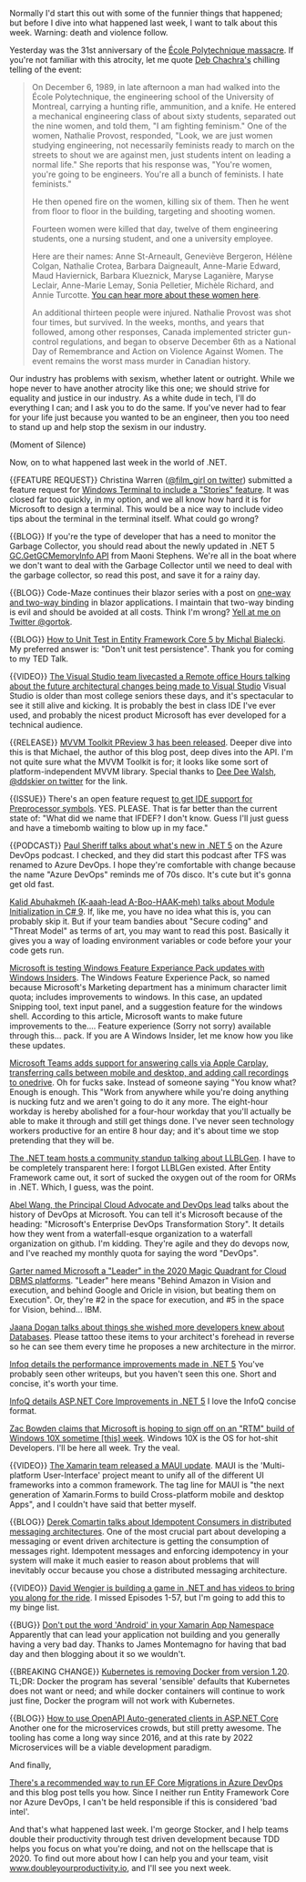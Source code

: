 Normally I'd start this out with some of the funnier things that happened; but before I dive into what happened last week, I want to talk about this week.  Warning: death and violence follow.

Yesterday was the 31st anniversary of the [École Polytechnique massacre](https://en.wikipedia.org/wiki/%C3%89cole_Polytechnique_massacre). If you're not familiar with this atrocity, let me quote [Deb Chachra's](https://tinyletter.com/metafoundry/letters/metafoundry-17-twenty-five-years-later) chilling telling of the event:

> On December 6, 1989, in late afternoon a man had walked into the École Polytechnique, the engineering school of the University of Montreal, carrying a hunting rifle, ammunition, and a knife. He entered a mechanical engineering class of about sixty students, separated out the nine women, and told them, "I am fighting feminism." One of the women, Nathalie Provost, responded, "Look, we are just women studying engineering, not necessarily feminists ready to march on the streets to shout we are against men, just students intent on leading a normal life." She reports that his response was, "You're women, you're going to be engineers. You're all a bunch of feminists. I hate feminists."
>
> He then opened fire on the women, killing six of them. Then he went from floor to floor in the building, targeting and shooting women. 
>
> Fourteen women were killed that day, twelve of them engineering students, one a nursing student, and one a university employee. 
>
> Here are their names: Anne St-Arneault, Geneviève Bergeron, Hélène Colgan, Nathalie Crotea, Barbara Daigneault, Anne-Marie Edward, Maud Haviernick, Barbara Klueznick, Maryse Laganière, Maryse Leclair, Anne-Marie Lemay, Sonia Pelletier, Michèle Richard, and Annie Turcotte. [You can hear more about these women here](https://www.youtube.com/watch?v=qNFNqMPlxqg).
>
> An additional thirteen people were injured. Nathalie Provost was shot four times, but survived.
> In the weeks, months, and years that followed, among other responses, Canada implemented stricter gun-control regulations, and began to observe December 6th as a National Day of Remembrance and Action on Violence Against Women. The event remains the worst mass murder in Canadian history.

Our industry has problems with sexism, whether latent or outright.  While we hope never to have another atrocity like this one; we should strive for equality and justice in our industry.  As a white dude in tech, I'll do everything I can; and I ask you to do the same.  If you've never had to fear for your life just because you wanted to be an engineer, then you too need to stand up and help stop the sexism in our industry.  

(Moment of Silence)

Now, on to what happened last week in the world of .NET.


{{FEATURE REQUEST}} Christina Warren ([@film_girl on twitter](https://twitter.com/film_girl/status/1333350908214734849)) submitted a feature request for [Windows Terminal to include a "Stories" feature](https://github.com/microsoft/terminal/issues/8441). It was closed far too quickly, in my option, and we all know how hard it is for Microsoft to design a terminal.  This would be a nice way to include video tips about the terminal in the terminal itself.  What could go wrong?

{{BLOG}} If you're the type of developer that has a need to monitor the Garbage Collector, you should read about the newly updated in .NET 5 [GC.GetGCMemoryInfo API](https://devblogs.microsoft.com/dotnet/the-updated-getgcmemoryinfo-api-in-net-5-0-and-how-it-can-help-you/) from Maoni Stephens.  We're all in the boat where we don't want to deal with the Garbage Collector until we need to deal with the garbage collector, so read this post, and save it for a rainy day.

{{BLOG}} Code-Maze continues their blazor series with a post on [one-way and two-way binding](https://code-maze.com/binding-in-blazor-applications/) in blazor applications. I maintain that two-way binding is evil and should be avoided at all costs.  Think I'm wrong?  [Yell at me on Twitter @gortok](https://twitter.com/gortok).

{{BLOG}} [How to Unit Test in Entity Framework Core 5 by Michal Bialecki](https://www.michalbialecki.com/2020/11/28/unit-tests-in-entity-framework-core-5/).  My preferred answer is: "Don't unit test persistence". Thank you for coming to my TED Talk.

{{VIDEO}} [The Visual Studio team livecasted a Remote office Hours talking about the future architectural changes being made to Visual Studio](https://www.youtube.com/watch?v=7ktOflDz_io)  Visual Studio is older than most college seniors these days, and it's spectacular to see it still alive and kicking.  It is probably the best in class IDE I've ever used, and probably the nicest product Microsoft has ever developed for a technical audience.

{{RELEASE}} [MVVM Toolkit PReview 3 has been released](https://devblogs.microsoft.com/pax-windows/mvvm-toolkit-preview-3-the-journey-of-an-api/).  Deeper dive into this is that Michael, the author of this blog post, deep dives into the API.  I'm not quite sure what the MVVM Toolkit is for; it looks like some sort of platform-independent MVVM library. Special thanks to [Dee Dee Walsh, @ddskier on twitter](https://twitter.com/ddskier) for the link.

{{ISSUE}} There's an open feature request [to get IDE support for Preprocessor symbols](https://github.com/dotnet/roslyn/issues/11499). YES. PLEASE. That is far better than the current state of:  "What did we name that IFDEF? I don't know. Guess I'll just guess and have a timebomb waiting to blow up in my face."

{{PODCAST}} [Paul Sheriff talks about what's new in .NET 5](http://azuredevopspodcast.clear-measure.com/paul-sheriff-on-whats-new-in-net-episode-117) on the Azure DevOps podcast.  I checked, and they did start this podcast after TFS was renamed to Azure DevOps.  I hope they're comfortable with change because the name "Azure DevOps" reminds me of 70s disco. It's cute but it's gonna get old fast.

[Kalid Abuhakmeh (K-aaah-lead A-Boo-HAAK-meh) talks about Module Initialization in C# 9](https://khalidabuhakmeh.com/module-initializers-in-csharp-9). If, like me, you have no idea what this is, you can probably skip it.  But if your team bandies about "Secure coding" and "Threat Model" as terms of art, you may want to read this post.  Basically it gives you a way of loading environment variables or code before your your code gets run.

[Microsoft is testing Windows Feature Experiance Pack updates with Windows Insiders](https://www.zdnet.com/article/microsoft-starts-testing-windows-feature-experience-pack-updates-with-windows-insiders/). The Windows Feature Experience Pack, so named because Microsoft's Marketing department has a minimum character limit quota; includes improvements to windows.  In this case, an updated Snipping tool, text input panel, and a suggestion feature for the windows shell.  According to this article, Microsoft wants to make future improvements to the.... Feature experience (Sorry not sorry) available through this... pack. If you are A Windows Insider, let me know how you like these updates.

[Microsoft Teams adds support for answering calls via Apple Carplay, transferring calls between mobile and desktop, and adding call recordings to onedrive](https://twitter.com/Techmeme/status/1333822185627021312). Oh for fucks sake. Instead of someone saying "You know what? Enough is enough. This "Work from anywhere while you're doing anything is nucking futz and we aren't going to do it any more. The eight-hour workday is hereby abolished for a four-hour workday that you'll actually be able to make it through and still get things done.  I've never seen technology workers productive for an entire 8 hour day; and it's about time we stop pretending that they will be.

[The .NET team hosts a community standup talking about LLBLGen](https://www.youtube.com/watch?v=notUk3yR0mc&list=PLdo4fOcmZ0oX-DBuRG4u58ZTAJgBAeQ-t&index=1). I have to be completely transparent here: I forgot LLBLGen existed.  After Entity Framework came out, it sort of sucked the oxygen out of the room for ORMs in .NET.  Which, I guess, was the point.

[Abel Wang, the Principal Cloud Advocate and DevOps lead](https://devblogs.microsoft.com/devops/how-does-microsoft-do-devops/) talks about the history of DevOps at Microsoft. You can tell it's Microsoft because of the heading: "Microsoft's Enterprise DevOps Transformation Story".  It details how they went from a waterfall-esque organization to a waterfall organization on github.  I'm kidding. They're agile and they do devops now, and I've reached my monthly quota for saying the word "DevOps".

[Garter named Microsoft a "Leader" in the 2020 Magic Quadrant for Cloud DBMS platforms](https://azure.microsoft.com/en-us/blog/microsoft-named-a-leader-in-gartner-s-2020-magic-quadrant-for-cloud-dbms-platforms/). "Leader" here means "Behind Amazon in Vision and execution, and behind Google and Oricle in vision, but beating them on Execution".  Or, they're #2 in the space for execution, and #5 in the space for Vision, behind... IBM.

[Jaana Dogan talks about things she wished more developers knew about Databases](https://rakyll.medium.com/things-i-wished-more-developers-knew-about-databases-2d0178464f78). Please tattoo these items to your architect's forehead in reverse so he can see them every time he proposes a new architecture in the mirror.

[Infoq details the performance improvements made in .NET 5](https://www.infoq.com/news/2020/12/net-5-runtime-improvements/)  You've probably seen other writeups, but you haven't seen this one.  Short and concise, it's worth your time.

[InfoQ details ASP.NET Core Improvements in .NET 5](https://www.infoq.com/news/2020/12/aspnet-core-improvement-dotnet-5/) I love the InfoQ concise format.

[Zac Bowden claims that Microsoft is hoping to sign off on an "RTM" build of Windows 10X sometime [this] week](https://twitter.com/zacbowden/status/1333934967064322049?s=20).  Windows 10X is the OS for hot-shit Developers.  I'll be here all week. Try the veal.

{{VIDEO}} [The Xamarin team released a MAUI update](https://devblogs.microsoft.com/xamarin/decembers-community-standup-dotnet-maui-update/). MAUI is the 'Multi-platform User-Interface' project meant to unify all of the different UI frameworks into a common framework. The tag line for MAUI is "the next generation of Xamarin.Forms to build Cross-platform mobile and desktop Apps", and I couldn't have said that better myself.

{{BLOG}} [Derek Comartin talks about Idempotent Consumers in distributed messaging architectures](https://codeopinion.com/handling-duplicate-messages-idempotent-consumers/).  One of the most crucial part about developing a messaging or event driven architecture is getting the consumption of messages right.  Idempotent messages and enforcing idempotency in your system will make it much easier to reason about problems that will inevitably occur because you chose a distributed messaging architecture.


{{VIDEO}} [David Wengier is building a game in .NET and has videos to bring you along for the ride](https://twitter.com/davidwengier/status/1334331753947774978).  I missed Episodes 1-57, but I'm going to add this to my binge list.

{{BUG}} [Don't put the word 'Android' in your Xamarin App Namespace](https://montemagno.com/dont-put-android-in-your-namespace-in-xamarin-apps/) Apparently that can lead your application not building and you generally having a very bad day.  Thanks to James Montemagno for having that bad day and then blogging about it so we wouldn't.

{{BREAKING CHANGE}} [Kubernetes is removing Docker from version 1.20](https://twitter.com/julielerman/status/1335203511122931713?s=20).  TL;DR: Docker the program has several 'sensible' defaults that Kubernetes does not want or need; and while docker containers will continue to work just fine, Docker the program will not work with Kubernetes. 

{{BLOG}} [How to use OpenAPI Auto-generated clients in ASP.NET Core](https://markheath.net/post/openapi-autogen-aspnetcore) Another one for the microservices crowds, but still pretty awesome.  The tooling has come a long way since 2016, and at this rate by 2022 Microservices will be a viable development paradigm.

And finally,

[There's a recommended way to run EF Core Migrations in Azure DevOps](https://dotnetthoughts.net/run-ef-core-migrations-in-azure-devops/) and this blog post tells you how. Since I neither run Entity Framework Core nor Azure DevOps, I can't be held responsible if this is considered 'bad intel'.

And that's what happened last week. I'm george Stocker, and I help teams double their productivity through test driven development because TDD helps you focus on what you're doing, and not on the hellscape that is 2020.  To find out more about how I can help you and your team, visit www.doubleyourproductivity.io, and I'll see you next week.










